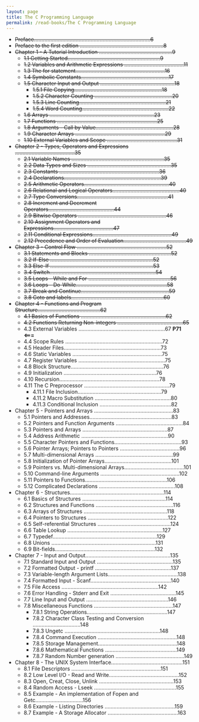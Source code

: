 ```yaml
---
layout: page
title: The C Programming Language
permalink: /read-books/The C Programming Language
---
```


- ~~Preface..............................................................................6~~
- ~~Preface to the first edition ........................................................8~~
- ~~Chapter 1 - A Tutorial Introduction .................................................9~~
    - ~~1.1 Getting Started..............................................................9~~
    - ~~1.2 Variables and Arithmetic Expressions ........................................11~~
    - ~~1.3 The for statement............................................................16~~
    - ~~1.4 Symbolic Constants...........................................................17~~
    - ~~1.5 Character Input and Output ..................................................18~~
        - ~~1.5.1 File Copying...........................................................18~~
        - ~~1.5.2 Character Counting ....................................................20~~
        - ~~1.5.3 Line Counting..........................................................21~~
        - ~~1.5.4 Word Counting..........................................................22~~
    - ~~1.6 Arrays ......................................................................23~~
    - ~~1.7 Functions ...................................................................25~~
    - ~~1.8 Arguments - Call by Value....................................................28~~
    - ~~1.9 Character Arrays ............................................................29~~
    - ~~1.10 External Variables and Scope ...............................................31~~
- ~~Chapter 2 - Types, Operators and Expressions ........................................35~~
    - ~~2.1 Variable Names ..............................................................35~~
    - ~~2.2 Data Types and Sizes ........................................................35~~
    - ~~2.3 Constants ...................................................................36~~
    - ~~2.4 Declarations.................................................................39~~
    - ~~2.5 Arithmetic Operators.........................................................40~~
    - ~~2.6 Relational and Logical Operators.............................................40~~
    - ~~2.7 Type Conversions.............................................................41~~
    - ~~2.8 Increment and Decrement Operators............................................44~~
    - ~~2.9 Bitwise Operators ...........................................................46~~
    - ~~2.10 Assignment Operators and Expressions........................................47~~
    - ~~2.11 Conditional Expressions.....................................................49~~
    - ~~2.12 Precedence and Order of Evaluation..........................................49~~
- ~~Chapter 3 - Control Flow ............................................................52~~
    - ~~3.1 Statements and Blocks .......................................................52~~
    - ~~3.2 If-Else .....................................................................52~~
    - ~~3.3 Else-If .....................................................................53~~
    - ~~3.4 Switch.......................................................................54~~
    - ~~3.5 Loops - While and For .......................................................56~~
    - ~~3.6 Loops - Do-While.............................................................58~~
    - ~~3.7 Break and Continue...........................................................59~~
    - ~~3.8 Goto and labels..............................................................60~~
- ~~Chapter 4 - Functions and Program Structure..........................................62~~
    - ~~4.1 Basics of Functions .........................................................62~~
    - ~~4.2 Functions Returning Non-integers ............................................65~~
    - 4.3 External Variables ..........................................................67     **P71 <===**
    - 4.4 Scope Rules .................................................................72
    - 4.5 Header Files.................................................................73
    - 4.6 Static Variables ............................................................75
    - 4.7 Register Variables ..........................................................75
    - 4.8 Block Structure..............................................................76
    - 4.9 Initialization ..............................................................76
    - 4.10 Recursion...................................................................78
    - 4.11 The C Preprocessor .........................................................79
        - 4.11.1 File Inclusion........................................................79
        - 4.11.2 Macro Substitution ...................................................80
        - 4.11.3 Conditional Inclusion ................................................82
- Chapter 5 - Pointers and Arrays .....................................................83
    - 5.1 Pointers and Addresses.......................................................83
    - 5.2 Pointers and Function Arguments .............................................84
    - 5.3 Pointers and Arrays .........................................................87
    - 5.4 Address Arithmetic ..........................................................90
    - 5.5 Character Pointers and Functions.............................................93
    - 5.6 Pointer Arrays; Pointers to Pointers ........................................96
    - 5.7 Multi-dimensional Arrays ....................................................99
    - 5.8 Initialization of Pointer Arrays.............................................101
    - 5.9 Pointers vs. Multi-dimensional Arrays........................................101
    - 5.10 Command-line Arguments .....................................................102
    - 5.11 Pointers to Functions.......................................................106
    - 5.12 Complicated Declarations ...................................................108
- Chapter 6 - Structures...............................................................114
    - 6.1 Basics of Structures ........................................................114
    - 6.2 Structures and Functions ....................................................116
    - 6.3 Arrays of Structures ........................................................118
    - 6.4 Pointers to Structures ......................................................122
    - 6.5 Self-referential Structures .................................................124
    - 6.6 Table Lookup ................................................................127
    - 6.7 Typedef......................................................................129
    - 6.8 Unions ......................................................................131
    - 6.9 Bit-fields...................................................................132
- Chapter 7 - Input and Output.........................................................135
    - 7.1 Standard Input and Output ...................................................135
    - 7.2 Formatted Output - printf ...................................................137
    - 7.3 Variable-length Argument Lists...............................................138
    - 7.4 Formatted Input - Scanf......................................................140
    - 7.5 File Access .................................................................142
    - 7.6 Error Handling - Stderr and Exit ............................................145
    - 7.7 Line Input and Output .......................................................146
    - 7.8 Miscellaneous Functions .....................................................147
        - 7.8.1 String Operations......................................................147
        - 7.8.2 Character Class Testing and Conversion ................................148
        - 7.8.3 Ungetc ................................................................148
        - 7.8.4 Command Execution .....................................................148
        - 7.8.5 Storage Management.....................................................148
        - 7.8.6 Mathematical Functions ................................................149
        - 7.8.7 Random Number generation ..............................................149
- Chapter 8 - The UNIX System Interface................................................151
    - 8.1 File Descriptors ............................................................151
    - 8.2 Low Level I/O - Read and Write...............................................152
    - 8.3 Open, Creat, Close, Unlink ..................................................153
    - 8.4 Random Access - Lseek .......................................................155
    - 8.5 Example - An implementation of Fopen and Getc................................156
    - 8.6 Example - Listing Directories ...............................................159
    - 8.7 Example - A Storage Allocator ...............................................163
